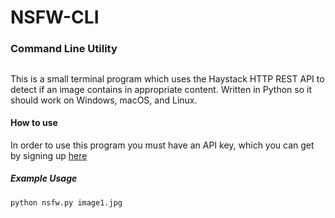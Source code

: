# NSFW-CLI
### Command Line Utility 
##

This is a small terminal program which uses the Haystack HTTP REST API to detect if an image contains in appropriate content. Written in Python so it should work on Windows, macOS, and Linux. 

#### How to use
In order to use this program you must have an API key, which you can get by signing up [here](https://www.haystack.ai/user/signup)

##### Example Usage
```
python nsfw.py image1.jpg
```
